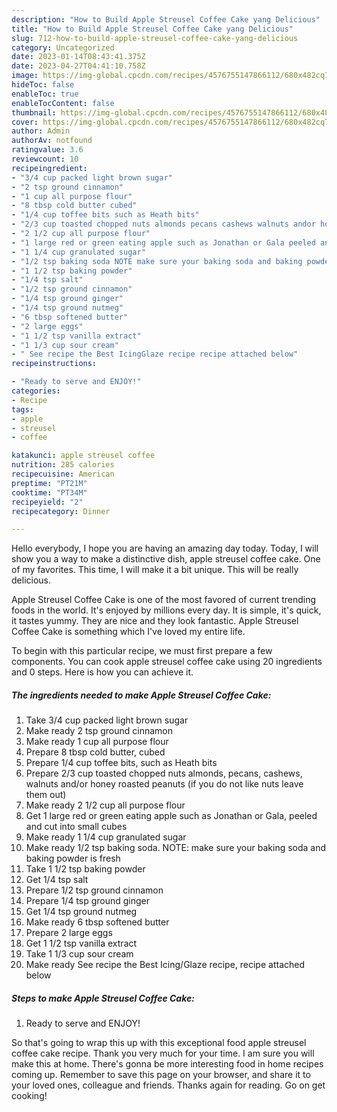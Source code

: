 ```yaml
---
description: "How to Build Apple Streusel Coffee Cake yang Delicious"
title: "How to Build Apple Streusel Coffee Cake yang Delicious"
slug: 712-how-to-build-apple-streusel-coffee-cake-yang-delicious
category: Uncategorized
date: 2023-01-14T08:43:41.375Z
date: 2023-04-27T04:41:10.758Z
image: https://img-global.cpcdn.com/recipes/4576755147866112/680x482cq70/apple-streusel-coffee-cake-recipe-main-photo.jpg
hideToc: false
enableToc: true
enableTocContent: false
thumbnail: https://img-global.cpcdn.com/recipes/4576755147866112/680x482cq70/apple-streusel-coffee-cake-recipe-main-photo.jpg
cover: https://img-global.cpcdn.com/recipes/4576755147866112/680x482cq70/apple-streusel-coffee-cake-recipe-main-photo.jpg
author: Admin
authorAv: notfound
ratingvalue: 3.6
reviewcount: 10
recipeingredient:
- "3/4 cup packed light brown sugar"
- "2 tsp ground cinnamon"
- "1 cup all purpose flour"
- "8 tbsp cold butter cubed"
- "1/4 cup toffee bits such as Heath bits"
- "2/3 cup toasted chopped nuts almonds pecans cashews walnuts andor honey roasted peanuts if you do not like nuts leave them out"
- "2 1/2 cup all purpose flour"
- "1 large red or green eating apple such as Jonathan or Gala peeled and cut into small cubes"
- "1 1/4 cup granulated sugar"
- "1/2 tsp baking soda NOTE make sure your baking soda and baking powder is fresh"
- "1 1/2 tsp baking powder"
- "1/4 tsp salt"
- "1/2 tsp ground cinnamon"
- "1/4 tsp ground ginger"
- "1/4 tsp ground nutmeg"
- "6 tbsp softened butter"
- "2 large eggs"
- "1 1/2 tsp vanilla extract"
- "1 1/3 cup sour cream"
- " See recipe the Best IcingGlaze recipe recipe attached below"
recipeinstructions:

- "Ready to serve and ENJOY!"
categories:
- Recipe
tags:
- apple
- streusel
- coffee

katakunci: apple streusel coffee 
nutrition: 285 calories
recipecuisine: American
preptime: "PT21M"
cooktime: "PT34M"
recipeyield: "2"
recipecategory: Dinner

---
```



Hello everybody, I hope you are having an amazing day today. Today, I will show you a way to make a distinctive dish, apple streusel coffee cake. One of my favorites. This time, I will make it a bit unique. This will be really delicious.

Apple Streusel Coffee Cake is one of the most favored of current trending foods in the world. It's enjoyed by millions every day. It is simple, it's quick, it tastes yummy. They are nice and they look fantastic. Apple Streusel Coffee Cake is something which I've loved my entire life.




To begin with this particular recipe, we must first prepare a few components. You can cook apple streusel coffee cake using 20 ingredients and 0 steps. Here is how you can achieve it.

<!--inarticleads1-->

##### The ingredients needed to make Apple Streusel Coffee Cake:

1. Take 3/4 cup packed light brown sugar
1. Make ready 2 tsp ground cinnamon
1. Make ready 1 cup all purpose flour
1. Prepare 8 tbsp cold butter, cubed
1. Prepare 1/4 cup toffee bits, such as Heath bits
1. Prepare 2/3 cup toasted chopped nuts almonds, pecans, cashews, walnuts and/or honey roasted peanuts (if you do not like nuts leave them out)
1. Make ready 2 1/2 cup all purpose flour
1. Get 1 large red or green eating apple such as Jonathan or Gala, peeled and cut into small cubes
1. Make ready 1 1/4 cup granulated sugar
1. Make ready 1/2 tsp baking soda. NOTE: make sure your baking soda and baking powder is fresh
1. Take 1 1/2 tsp baking powder
1. Get 1/4 tsp salt
1. Prepare 1/2 tsp ground cinnamon
1. Prepare 1/4 tsp ground ginger
1. Get 1/4 tsp ground nutmeg
1. Make ready 6 tbsp softened butter
1. Prepare 2 large eggs
1. Get 1 1/2 tsp vanilla extract
1. Take 1 1/3 cup sour cream
1. Make ready  See recipe the Best Icing/Glaze recipe, recipe attached below




<!--inarticleads2-->

##### Steps to make Apple Streusel Coffee Cake:


1. Ready to serve and ENJOY!



So that's going to wrap this up with this exceptional food apple streusel coffee cake recipe. Thank you very much for your time. I am sure you will make this at home. There's gonna be more interesting food in home recipes coming up. Remember to save this page on your browser, and share it to your loved ones, colleague and friends. Thanks again for reading. Go on get cooking!
